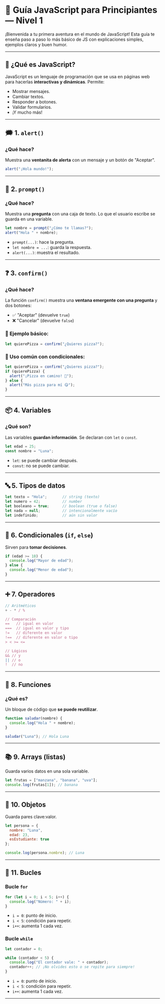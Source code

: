 # 🚀 Guía JavaScript para Principiantes — Nivel 1

¡Bienvenida a tu primera aventura en el mundo de JavaScript! Esta guía te enseña paso a paso lo más básico de JS con explicaciones simples, ejemplos claros y buen humor.

---

## 🧠 ¿Qué es JavaScript?

JavaScript es un lenguaje de programación que se usa en páginas web para hacerlas **interactivas y dinámicas**. Permite:

- Mostrar mensajes.
- Cambiar textos.
- Responder a botones.
- Validar formularios.
- ¡Y mucho más!

---

## 🗯️ 1. `alert()`

### ¿Qué hace?

Muestra una **ventanita de alerta** con un mensaje y un botón de "Aceptar".

```javascript
alert("¡Hola mundo!");
```

---

## 📝 2. `prompt()`

### ¿Qué hace?

Muestra una **pregunta** con una caja de texto. Lo que el usuario escribe se guarda en una variable.

```javascript
let nombre = prompt("¿Cómo te llamas?");
alert("Hola " + nombre);
```

- `prompt(...)`: hace la pregunta.
- `let nombre = ...`: guarda la respuesta.
- `alert(...)`: muestra el resultado.

---

## ❓ 3. `confirm()`

### ¿Qué hace?

La función `confirm()` muestra una **ventana emergente con una pregunta** y dos botones:

- ✅ "Aceptar" (devuelve `true`)
- ❌ "Cancelar" (devuelve `false`)

### 🧪 Ejemplo básico:

```javascript
let quierePizza = confirm("¿Quieres pizza?");
```

### 🧠 Uso común con condicionales:

```javascript
let quierePizza = confirm("¿Quieres pizza?");
if (quierePizza) {
  alert("¡Pizza en camino! 🍕");
} else {
  alert("Más pizza para mí 😋");
}
```

---

## 📦 4. Variables

### ¿Qué son?

Las variables **guardan información**. Se declaran con `let` o `const`.

```javascript
let edad = 25;
const nombre = "Luna";
```

- `let`: se puede cambiar después.
- `const`: no se puede cambiar.

---

## 🔤 5. Tipos de datos

```javascript
let texto = "Hola";       // string (texto)
let numero = 42;          // number
let booleano = true;      // boolean (true o false)
let nada = null;          // intencionalmente vacío
let indefinido;           // aún sin valor
```

---

## 🧠 6. Condicionales (`if`, `else`)

Sirven para **tomar decisiones**.

```javascript
if (edad >= 18) {
  console.log("Mayor de edad");
} else {
  console.log("Menor de edad");
}
```

---

## ➕ 7. Operadores

```javascript
// Aritméticos
+ - * / %

// Comparación
==   // igual en valor
===  // igual en valor y tipo
!=   // diferente en valor
!==  // diferente en valor o tipo
> < >= <=

// Lógicos
&& // y
|| // o
!  // no
```

---

## 🔁 8. Funciones

### ¿Qué es?

Un bloque de código que **se puede reutilizar**.

```javascript
function saludar(nombre) {
  console.log("Hola " + nombre);
}

saludar("Luna"); // Hola Luna
```

---

## 📚 9. Arrays (listas)

Guarda varios datos en una sola variable.

```javascript
let frutas = ["manzana", "banana", "uva"];
console.log(frutas[1]); // banana
```

---

## 🧱 10. Objetos

Guarda pares clave:valor.

```javascript
let persona = {
  nombre: "Luna",
  edad: 23,
  esEstudiante: true
};

console.log(persona.nombre); // Luna
```

---

## 🔂 11. Bucles

### Bucle `for`

```javascript
for (let i = 0; i < 5; i++) {
  console.log("Número: " + i);
}
```

- `i = 0`: punto de inicio.
- `i < 5`: condición para repetir.
- `i++`: aumenta 1 cada vez.

### Bucle `while`

```javascript
let contador = 0;

while (contador < 5) {
  console.log("El contador vale: " + contador);
  contador++; // ¡No olvides esto o se repite para siempre!
}
```
- `i = 0`: punto de inicio.
- `i < 5`: condición para repetir.
- `i++`: aumenta 1 cada vez.

---